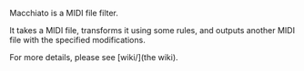 Macchiato is a MIDI file filter.

It takes a MIDI file, transforms it using some rules, and outputs
another MIDI file with the specified modifications.

For more details, please see [wiki/](the wiki).
